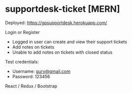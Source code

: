 # supportdesk-ticket [MERN]
Deployed: 
https://gpsupportdesk.herokuapp.com/

Login or Register 
 - Logged in user can create and view their support tickets
 - Add notes on tickets
 - Unable to add notes on tickets with closed status 
 
 Test credentials:
  - Username: gurv@gmail.com
  - Password: 123456


React / Redux / Bootstrap 
